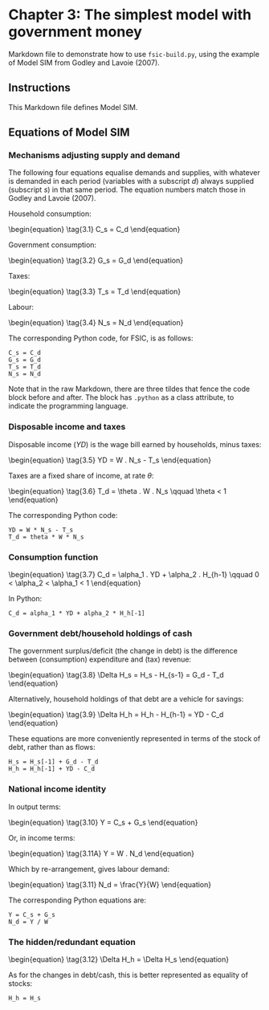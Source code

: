 # Chapter 3: The simplest model with government money

Markdown file to demonstrate how to use `fsic-build.py`, using the example of
Model SIM from Godley and Lavoie (2007).

## Instructions

This Markdown file defines Model SIM.

## Equations of Model SIM

### Mechanisms adjusting supply and demand

The following four equations equalise demands and supplies, with whatever is
demanded in each period (variables with a subscript $d$) always supplied
(subscript $s$) in that same period. The equation numbers match those in Godley
and Lavoie (2007).

Household consumption:

\begin{equation} \tag{3.1}
C_s = C_d
\end{equation}

Government consumption:

\begin{equation} \tag{3.2}
G_s = G_d
\end{equation}

Taxes:

\begin{equation} \tag{3.3}
T_s = T_d
\end{equation}

Labour:

\begin{equation} \tag{3.4}
N_s = N_d
\end{equation}

The corresponding Python code, for FSIC, is as follows:

~~~{.python}
C_s = C_d
G_s = G_d
T_s = T_d
N_s = N_d
~~~

Note that in the raw Markdown, there are three tildes that fence the code block
before and after. The block has `.python` as a class attribute, to indicate the
programming language.

### Disposable income and taxes

Disposable income ($YD$) is the wage bill earned by households, minus taxes:

\begin{equation} \tag{3.5}
YD = W . N_s - T_s
\end{equation}

Taxes are a fixed share of income, at rate $\theta$:

\begin{equation} \tag{3.6}
T_d = \theta . W . N_s \qquad \theta < 1
\end{equation}

The corresponding Python code:

~~~{.python}
YD = W * N_s - T_s
T_d = theta * W * N_s
~~~

### Consumption function

\begin{equation} \tag{3.7}
C_d = \alpha_1 . YD + \alpha_2 . H_{h-1} \qquad 0 < \alpha_2 < \alpha_1 < 1
\end{equation}

In Python:

~~~{.python}
C_d = alpha_1 * YD + alpha_2 * H_h[-1]
~~~

### Government debt/household holdings of cash

The government surplus/deficit (the change in debt) is the difference between
(consumption) expenditure and (tax) revenue:

\begin{equation} \tag{3.8}
\Delta H_s = H_s - H_{s-1} = G_d - T_d
\end{equation}

Alternatively, household holdings of that debt are a vehicle for savings:

\begin{equation} \tag{3.9}
\Delta H_h = H_h - H_{h-1} = YD - C_d
\end{equation}

These equations are more conveniently represented in terms of the stock of debt,
rather than as flows:

~~~{.python}
H_s = H_s[-1] + G_d - T_d
H_h = H_h[-1] + YD - C_d
~~~

### National income identity

In output terms:

\begin{equation} \tag{3.10}
Y = C_s + G_s
\end{equation}

Or, in income terms:

\begin{equation} \tag{3.11A}
Y = W . N_d
\end{equation}

Which by re-arrangement, gives labour demand:

\begin{equation} \tag{3.11}
N_d = \frac{Y}{W}
\end{equation}

The corresponding Python equations are:

~~~{.python}
Y = C_s + G_s
N_d = Y / W
~~~

### The hidden/redundant equation

\begin{equation} \tag{3.12}
\Delta H_h = \Delta H_s
\end{equation}

As for the changes in debt/cash, this is better represented as equality of
stocks:

~~~{.python}
H_h = H_s
~~~

